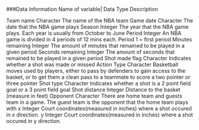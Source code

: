 ###Data Information
Name of variable|                  Data Type                                      Description 
 
Team name 			   Character		       The name of the NBA team
Game date			   Character		       The date that the NBA game plays
Season				   Integer			       The year that the NBA game plays. Each year is usually from October to June
Period				   Integer			       An NBA game is divided in 4 periods of 12 mins each. Period 1 = first period
Minutes remaining 		   Integer			       The amount of minutes that remained to be played in a given period
Seconds remaining              Integer                           The amount of seconds that remained to be played in a given period
Shot made flag			   Character		       Indicates whether a shot was made or missed
Action Type			   Character		       Basketball moves used by players, either to pass by defenders to gain access to the basket, or to get them a clean pass to a teammate to score a two pointer or three pointer
Shot type 				   Character		       Indicates whether a shot is a 2 point field goal or a 3 point field goal
Shot distance			   Integer			       Distance to the basket (measure in feet)
Opponent				   Character		       There are home team and guests team in a game. The guest team is the opponent that the home team plays with
x					   Integer			       Court coordinates(measured in inches) where a shot occured in x direction. 
y					   Integer			       Court coordinates(measured in inches) where a shot occured in y direction. 
 
